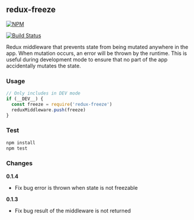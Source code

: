 ## redux-freeze

[![NPM](https://nodei.co/npm/redux-freeze.png?compact=true)](https://www.npmjs.com/package/redux-freeze)

[![Build Status](https://travis-ci.org/buunguyen/redux-freeze.svg?branch=master)](https://travis-ci.org/buunguyen/redux-freeze)

Redux middleware that prevents state from being mutated anywhere in the app. When mutation occurs, an error will be thrown by the runtime. This is useful during development mode to ensure that no part of the app accidentally mutates the state.

### Usage

```js
// Only includes in DEV mode
if (__DEV__) {
  const freeze = require('redux-freeze')
  reduxMiddleware.push(freeze)
}
```

### Test

```bash
npm install
npm test
```

### Changes

__0.1.4__
* Fix bug error is thrown when state is not freezable

__0.1.3__
* Fix bug result of the middleware is not returned
